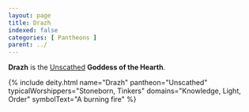 ```yaml
---
layout: page
title: Drazh
indexed: false
categories: [ Pantheons ]
parent: ../
---
```

**Drazh** is the [Unscathed](../the_unscathed.html) **Goddess of the Hearth**. 

{% include deity.html name="Drazh"
    pantheon="Unscathed"
    typicalWorshippers="Stoneborn, Tinkers"
    domains="Knowledge, Light, Order"
    symbolText="A burning fire"
%}
